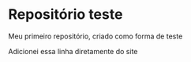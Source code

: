 # Repositório teste
Meu primeiro repositório, criado como forma de teste 

Adicionei essa linha diretamente do site 

